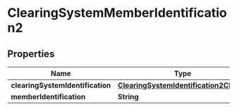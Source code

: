 # ClearingSystemMemberIdentification2

## Properties
Name | Type | Description | Notes
------------ | ------------- | ------------- | -------------
**clearingSystemIdentification** | [**ClearingSystemIdentification2Choice**](ClearingSystemIdentification2Choice.md) |  |  [optional]
**memberIdentification** | **String** |  | 
